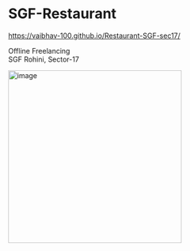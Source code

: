 # SGF-Restaurant
https://vaibhav-100.github.io/Restaurant-SGF-sec17/

Offline Freelancing <br>
SGF Rohini, Sector-17

<img src="https://github.com/vaibhav-1098/SGF-Restaurant/assets/169792003/121e383e-a3d6-4f4e-944c-e6fe75448cb9" alt="image" width="350"/>
